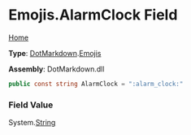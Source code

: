 # Emojis\.AlarmClock Field

[Home](../../../README.md)

**Type**: [DotMarkdown](../../README.md)\.[Emojis](../README.md)

**Assembly**: DotMarkdown\.dll

```csharp
public const string AlarmClock = ":alarm_clock:"
```

### Field Value

System\.[String](https://docs.microsoft.com/en-us/dotnet/api/system.string)